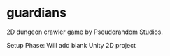 # guardians
2D dungeon crawler game by Pseudorandom Studios.

Setup Phase:
 Will add blank Unity 2D project
